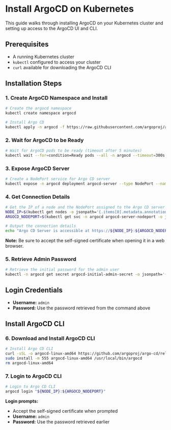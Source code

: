 # Install ArgoCD on Kubernetes

This guide walks through installing ArgoCD on your Kubernetes cluster and setting up access to the ArgoCD UI and CLI.

## Prerequisites
- A running Kubernetes cluster
- `kubectl` configured to access your cluster
- `curl` available for downloading the ArgoCD CLI

## Installation Steps

### 1. Create ArgoCD Namespace and Install
```bash
# Create the argocd namespace
kubectl create namespace argocd

# Install Argo CD
kubectl apply -n argocd -f https://raw.githubusercontent.com/argoproj/argo-cd/stable/manifests/install.yaml
```

### 2. Wait for ArgoCD to be Ready
```bash
# Wait for ArgoCD pods to be ready (timeout after 5 minutes)
kubectl wait --for=condition=Ready pods --all -n argocd --timeout=300s
```

### 3. Expose ArgoCD Server
```bash
# Create a NodePort service for Argo CD server
kubectl expose -n argocd deployment argocd-server --type NodePort --name argocd-server-nodeport
```

### 4. Get Connection Details
```bash
# Get the IP of a node and the NodePort assigned to the Argo CD server
NODE_IP=$(kubectl get nodes -o jsonpath='{.items[0].metadata.annotations.flannel\.alpha\.coreos\.com/public-ip}')
ARGOCD_NODEPORT=$(kubectl get svc -n argocd argocd-server-nodeport -o jsonpath='{.spec.ports[0].nodePort}')

# Output the connection details
echo "Argo CD Server is accessible at https://${NODE_IP}:${ARGOCD_NODEPORT}"
```

**Note:** Be sure to accept the self-signed certificate when opening it in a web browser.

### 5. Retrieve Admin Password
```bash
# Retrieve the initial password for the admin user
kubectl -n argocd get secret argocd-initial-admin-secret -o jsonpath='{.data.password}' | base64 -d; echo
```

## Login Credentials
- **Username:** `admin`
- **Password:** Use the password retrieved from the command above

## Install ArgoCD CLI

### 6. Download and Install ArgoCD CLI
```bash
# Install Argo CD CLI
curl -sSL -o argocd-linux-amd64 https://github.com/argoproj/argo-cd/releases/latest/download/argocd-linux-amd64
sudo install -m 555 argocd-linux-amd64 /usr/local/bin/argocd
rm argocd-linux-amd64
```

### 7. Login to ArgoCD CLI
```bash
# Login to Argo CD CLI
argocd login "${NODE_IP}:${ARGOCD_NODEPORT}"
```

**Login prompts:**
- Accept the self-signed certificate when prompted
- **Username:** `admin`
- **Password:** Use the password retrieved earlier